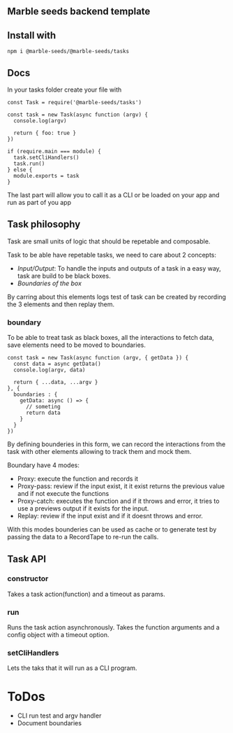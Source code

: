 ## Marble seeds backend template

## Install with

```
npm i @marble-seeds/@marble-seeds/tasks
```

## Docs

In your tasks folder create your file with

```
const Task = require('@marble-seeds/tasks')

const task = new Task(async function (argv) {
  console.log(argv)

  return { foo: true }
})

if (require.main === module) {
  task.setCliHandlers()
  task.run()
} else {
  module.exports = task
}
```

The last part will allow you to call it as a CLI or be loaded on your app and run as part of you app

## Task philosophy

Task are small units of logic that should be repetable and composable.

Task to be able have repetable tasks, we need to care about 2 concepts:
- *Input/Output*: To handle the inputs and outputs of a task in a easy way, task are build to be black boxes.
- *Boundaries of the box*

By carring about this elements logs test of task can be created by recording the 3 elements and then replay them.

### boundary

To be able to treat task as black boxes, all the interactions to fetch data, save elements need to be moved to boundaries.

```
const task = new Task(async function (argv, { getData }) {
  const data = async getData()
  console.log(argv, data)

  return { ...data, ...argv }
}, {
  boundaries : {
    getData: async () => {
      // someting
      return data
    }
  }
})
```

By defining bounderies in this form, we can record the interactions from the task with other elements allowing to track them and mock them.

Boundary have 4 modes:

- Proxy: execute the function and records it
- Proxy-pass: review if the input exist, it it exist returns the previous value and if not execute the functions
- Proxy-catch: executes the function and if it throws and error, it tries to use a previews output if it exists for the input.
- Replay: review if the input exist and if it doesnt throws and error.

With this modes bounderies can be used as cache or to generate test by passing the data to a RecordTape to re-run the calls.

## Task API

### constructor

Takes a task action(function) and a timeout as params.

### run

Runs the task action asynchronously. Takes the function arguments and a config object with a timeout option.

### setCliHandlers

Lets the taks that it will run as a CLI program.


# ToDos

- CLI run test and argv handler
- Document boundaries


